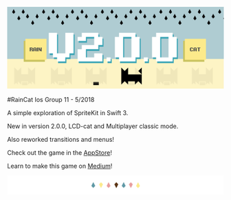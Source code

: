 ![RainCat Header](documentation/header-lcd.png)

#RainCat
Ios Group 11 - 5/2018

A simple exploration of SpriteKit in Swift 3.

New in version 2.0.0, LCD-cat and Multiplayer classic mode.

Also reworked transitions and menus!

Check out the game in the [AppStore](https://itunes.apple.com/us/app/raincat/id1152624676?ls=1&mt=8)!

Learn to make this game on [Medium](https://medium.com/hello-thirteen23/raincat-lesson-1-79a750ef319f#.2p76gl7ne)!

![divider](documentation/divider.png)
